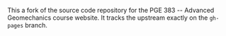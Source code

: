 This a fork of the source code repository for the PGE 383 -- Advanced Geomechanics course website.  It tracks the upstream exactly on the `gh-pages` branch.
